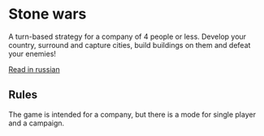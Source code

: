 # Stone wars
A turn-based strategy for a company of 4 people or less. Develop your country, surround and capture cities, build buildings on them and defeat your enemies! 

[Read in russian](README.ru-RU.md)
## Rules
The game is intended for a company, but there is a mode for single player and a campaign.
